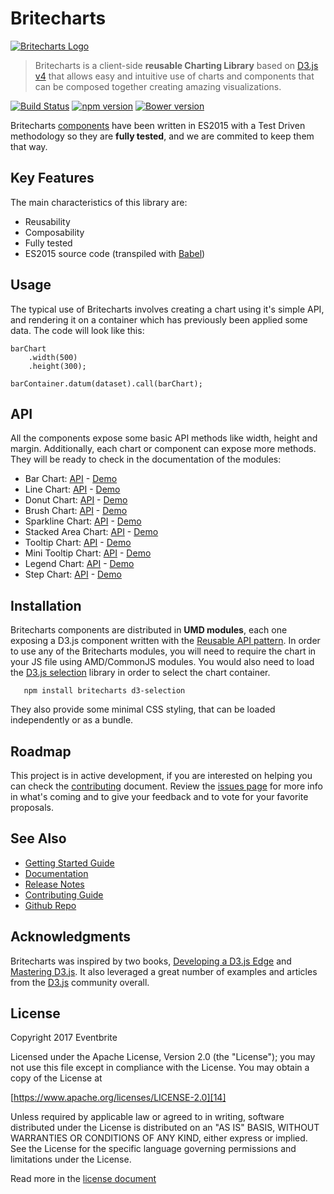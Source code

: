 # Britecharts

[![Britecharts Logo][36]][31]

> Britecharts is a client-side **reusable Charting Library** based on [D3.js v4][1] that allows easy and intuitive use of charts and components that can be composed together creating amazing visualizations.

[![Build Status](https://travis-ci.org/eventbrite/britecharts.svg?branch=master)](https://travis-ci.org/eventbrite/britecharts)
[![npm version](https://badge.fury.io/js/britecharts.svg)](https://badge.fury.io/js/britecharts)
[![Bower version](https://badge.fury.io/bo/britecharts.svg)](https://badge.fury.io/bo/britecharts)

Britecharts [components][32] have been written in ES2015 with a Test Driven methodology so they are **fully tested**, and we are commited to keep them that way.

## Key Features

The main characteristics of this library are:

- Reusability
- Composability
- Fully tested
- ES2015 source code (transpiled with [Babel][17])

## Usage

The typical use of Britecharts involves creating a chart using it's simple API, and rendering it on a container which has previously been applied some data. The code will look like this:

    barChart
        .width(500)
        .height(300);

    barContainer.datum(dataset).call(barChart);

## API

All the components expose some basic API methods like width, height and margin. Additionally, each chart or component can expose more methods. They will be ready to check in the documentation of the modules:

 - Bar Chart: [API][22] - [Demo][4]
 - Line Chart: [API][25] - [Demo][5]
 - Donut Chart: [API][21] - [Demo][6]
 - Brush Chart: [API][23] - [Demo][18]
 - Sparkline Chart: [API][29] - [Demo][7]
 - Stacked Area Chart: [API][30] - [Demo][8]
 - Tooltip Chart: [API][27] - [Demo][5]
 - Mini Tooltip Chart: [API][26] - [Demo][4]
 - Legend Chart: [API][24] - [Demo][6]
 - Step Chart: [API][28] - [Demo][11]

## Installation

Britecharts components are distributed in **UMD modules**, each one exposing a D3.js component written with the [Reusable API pattern][3]. In order to use any of the Britecharts modules, you will need to require the chart in your JS file using AMD/CommonJS modules. You would also need to load the [D3.js selection][37] library in order to select the chart container.

```
   npm install britecharts d3-selection
```

They also provide some minimal CSS styling, that can be loaded independently or as a bundle.

## Roadmap
This project is in active development, if you are interested on helping you can check the [contributing][35] document. Review the [issues page][16] for more info in what's coming and to give your feedback and to vote for your favorite proposals.

## See Also
- [Getting Started Guide][34]
- [Documentation][31]
- [Release Notes][13]
- [Contributing Guide][35]
- [Github Repo][33]

## Acknowledgments

Britecharts was inspired by two books, [Developing a D3.js Edge][19] and [Mastering D3.js][20]. It also leveraged a great number of examples and articles from the [D3.js][1] community overall.

## License

Copyright 2017 Eventbrite

Licensed under the Apache License, Version 2.0 (the "License");
you may not use this file except in compliance with the License.
You may obtain a copy of the License at

[https://www.apache.org/licenses/LICENSE-2.0][14]

Unless required by applicable law or agreed to in writing, software
distributed under the License is distributed on an "AS IS" BASIS,
WITHOUT WARRANTIES OR CONDITIONS OF ANY KIND, either express or implied.
See the License for the specific language governing permissions and
limitations under the License.

Read more in the [license document][15]


[1]: https://d3js.org/
[2]: https://webpack.github.io/
[3]: https://bost.ocks.org/mike/chart/
[4]: tutorial-bar.html
[5]: tutorial-line.html
[6]: tutorial-donut.html
[7]: tutorial-sparkline.html
[8]: tutorial-stacked-area.html
[9]: tutorial-stacked-area.html
[10]: tutorial-donut.html
[11]: tutorial-step.html
[12]: https://nodejs.org/en/download/
[13]: https://github.com/eventbrite/britecharts/releases
[14]: https://www.apache.org/licenses/LICENSE-2.0
[15]: ../LICENSE.md
[16]: https://github.com/eventbrite/britecharts/issues
[17]: https://github.com/babel/babel
[18]: tutorial-brush.html
[19]: https://bleedingedgepress.com/our-books/developing-a-d3-js-edge/
[20]: https://www.packtpub.com/web-development/mastering-d3js
[21]: module-Donut.html
[22]: module-Bar.html
[23]: module-Brush.html
[24]: module-Legend.html
[25]: module-Line.html
[26]: module-Mini-tooltip.html
[27]: module-Tooltip.html
[28]: module-Step.html
[29]: module-Sparkline.html
[30]: module-Stacked-area.html
[31]: https://eventbrite.github.io/britecharts/
[32]: https://eventbrite.github.io/britecharts/tutorial-kitchen-sink.html
[33]: https://github.com/eventbrite/britecharts
[34]: https://eventbrite.github.io/britecharts/tutorial--_GETTINGSTARTED.html
[35]: https://github.com/eventbrite/britecharts/blob/master/CONTRIBUTING.md
[36]: https://eventbrite.github.io/britecharts/img/logo-stripes-small.png
[37]: https://github.com/d3/d3-selection
